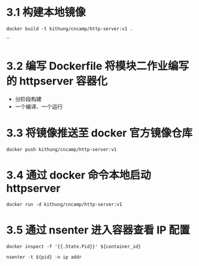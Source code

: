# 3.1 构建本地镜像
```shell
docker build -t kithung/cncamp/http-server:v1 .
```

``

# 3.2 编写 Dockerfile 将模块二作业编写的 httpserver 容器化
* 分阶段构建
* 一个编译、一个运行


# 3.3 将镜像推送至 docker 官方镜像仓库
```shell
docker push kithung/cncamp/http-server:v1
```


# 3.4 通过 docker 命令本地启动 httpserver
```shell
docker run -d kithung/cncamp/http-server:v1
```


# 3.5 通过 nsenter 进入容器查看 IP 配置
```shell
docker inspect -f '{{.State.Pid}}' ${container_id}

nsenter -t ${pid} -n ip addr
```
